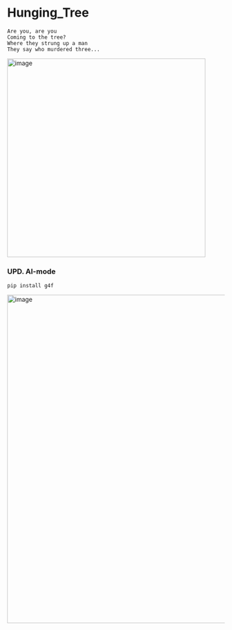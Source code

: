 # Hunging_Tree

```
Are you, are you  
Coming to the tree?  
Where they strung up a man  
They say who murdered three...
```  


<img width="459" alt="image" src="https://github.com/user-attachments/assets/a37a94a9-0390-4475-9a00-11f0fc0096ef" />

    

  

### UPD. AI-mode  
```
pip install g4f  
```
  
<img width="759" alt="image" src="https://github.com/user-attachments/assets/4e20f286-eae5-4977-b2f0-3df2cdf18866" />
